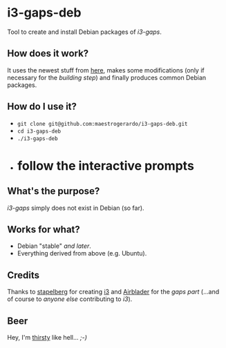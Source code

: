 # i3-gaps-deb
Tool to create and install Debian packages of _i3-gaps_.

## How does it work?
It uses the newest stuff from [here](https://github.com/Airblader/i3),
makes some modifications (only if necessary for the _building step_)
and finally produces common Debian packages.

## How do I use it?
  - `git clone git@github.com:maestrogerardo/i3-gaps-deb.git`
  - `cd i3-gaps-deb`
  - `./i3-gaps-deb`
  - # follow the interactive prompts

## What's the purpose?
_i3-gaps_ simply does not exist in Debian (so far).

## Works for what?
  - Debian "stable" _and later_.
  - Everything derived from above (e.g. Ubuntu).

## Credits
Thanks to [stapelberg](https://github.com/stapelberg) for creating
[i3](http://i3wm.org/) and [Airblader](https://github.com/Airblader)
for the _gaps part_  (...and of course to _anyone else_ contributing to _i3_).

## Beer
Hey, I'm [thirsty](http://gunbomber.org/donation.html) like hell... _;-)_
